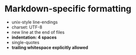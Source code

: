 # Markdown-specific formatting

* unix-style line-endings
* charset: UTF-8
* new line at the end of files
* __indentation: 4 spaces__
* single-quotes
* __trailing whitespace explicitly allowed__
